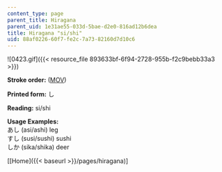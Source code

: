 ```yaml
---
content_type: page
parent_title: Hiragana
parent_uid: 1e31ae55-033d-5bae-d2e0-816ad12b6dea
title: Hiragana "si/shi"
uid: 88af0226-60f7-fe2c-7a73-82160d7d10c6
---
```


![0423.gif]({{< resource_file 893633bf-6f94-2728-955b-f2c9bebb33a3 >}})

**Stroke order:** ([MOV](http://www.archive.org/download/MITRES21F.01S10_HIRAGANA_CHARACTERS/0423.mov))

**Printed form:** し

**Reading:** si/shi

**Usage Examples:**  
あし (asi/ashi) leg  
すし (susi/sushi) sushi  
しか (sika/shika) deer

  
\[[Home]({{< baseurl >}}/pages/hiragana)\]